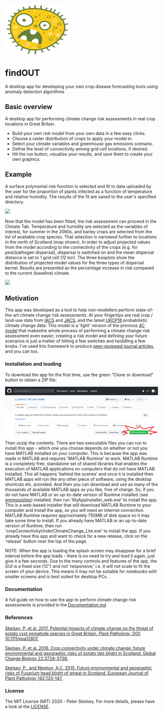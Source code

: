 <p align="left">
<img width="212" height="166"  src="https://github.com/pskelsey/findOUT/blob/gh-pages/icon_big.png">
</p>
   
# findOUT
A desktop app for developing your own crop disease forecasting tools using anomaly detection algorithms

## Basic overview
A desktop app for performing climate change risk assessments in real crop locations in Great Britain. 
* Build your own risk model from your own data in a few easy clicks.
* Choose a raster distribution of crops to apply your model in.
* Select your climate variables and greenhouse gas emissions scenario.
* Define the level of connectivity among grid cell locations, if desired.
* Hit the run button, visualise your results, and save them to create your own graphics. 

## Example
A surface polynomial risk function is selected and fit to data uploaded by the user for the proportion of plants infected as a function of temperature and relative humidity. The results of the fit are saved to the user's specified directory.

<p align="left">
  <img src="https://github.com/pskelsey/4C-model-lite/blob/gh-pages/riskModelScreenshot.PNG">
</p>
Now that the model has been fitted, the risk assessment can proceed in the Climate Tab. Temperature and humidity are selected as the variables of interest, for summer in the 2060s, and barley crops are selected from the list of available crop species. That selection is narrowed further to locations in the north of Scotland (map shown). In order to adjust projected values from the model according to the connectivity of the crops (e.g. for pest/pathogen dispersal), dispersal is switched on and the mean dispersal distance is set to 1 grid cell (12 km). The three boxplots show the distribution of projected model values for the three types of dispersal kernel. Results are presented as the percentage increase in risk compared to the current (baseline) climate. 
<p>
</p>
<p align="left">
  <img src="https://github.com/pskelsey/4C-model-lite/blob/gh-pages/projectionsScreenshot.PNG">
</p>

## Motivation
This app was developed as a tool to help non-modellers perform state-of-the-art climate change risk assessments. At your fingertips are real crop / land-use data from [IACS](https://ec.europa.eu/info/food-farming-fisheries/key-policies/common-agricultural-policy/financing-cap/controls-and-transparency/managing-payments_en) and [JACS](https://www2.gov.scot/Topics/Statistics/Browse/Agriculture-Fisheries/PubFinalResultsJuneCensus), and the latest [UKCP18](http://ukclimateprojections.metoffice.gov.uk/21678) probabilistic climate change data. This model is a 'light' version of the previous [4C model](https://github.com/pskelsey/4C-model) that makesthe whole process of performing a climate change risk assessment even easier; creating a risk model and defining your future scenarios is just a matter of hitting a few switches and twiddling a few knobs. I've used this framework to produce [peer-reviewed journal articles](#references), and you can too. 

### Installation and loading
To download the app for the first time, use the green "Clone or download" button to obtain a ZIP file:

<p align="left">
  <img src="https://github.com/pskelsey/4C-Lite-model/blob/gh-pages/donwloadScreenshot.png">
</p>

Then unzip the contents. There are two executable files you can run to install this app - which one you choose depends on whether or not you have MATLAB installed on your computer. This is because the app was made in MATLAB and requires 'MATLAB Runtime' to work. MATLAB Runtime is a completely free, standalone set of shared libraries that enables the execution of MATLAB applications on computers that do not have MATLAB installed. This all happens 'behind the scenes' and once it is installed then MATLAB apps will run like any other piece of software, using the desktop shortcuts etc. provided. And then you can download and use as many of the thousands of available MATLAB apps as you like, free of charge. So, if you do not have MATLAB or an up-to-date version of Runtime installed (see [prerequisites](https://github.com/pskelsey/4C-Lite-model/blob/master/prerequisites.txt)) installed, then run 'MyAppInstaller_web.exe' to install the app. This is a web-based installer that will download MATLAB Runtime to your computer and install the app, so you will need an internet connection. MATLAB Runtime requires approximately 750MB of disk space so it may take some time to install. If you already have MATLAB or an up-to-date version of Runtime, then run 'cropConnectivityUnderClimateChange_Lite.exe' to install the app. If you already have this app and want to check for a new release, click on the 'release' button near the top of the page.

NOTE: When the app is loading the splash screen may disappear for a brief interval before the app loads - there is no need to try and load it again, just give it a few seconds. Due to the many controls and features of the app, the GUI is a fixed size (12") and not 'responsive,' i.e. it will not scale to fit the screen of your device. This means it may not be suitable for notebooks with smaller screens and is best suited for desktop PCs. 

### Documentation
A full guide on how to use the app to perform climate change risk assessments is provided in the [Documentation.md](https://github.com/pskelsey/4C-Lite-model/blob/master/docs/documentation.md)

### References
[Skelsey, P. et al. 2017. Potential impacts of climate change on the threat of potato cyst nematode species in Great Britain. Plant Pathology, DOI: 10.1111/ppa12807.](http://onlinelibrary.wiley.com/doi/10.1111/ppa.12807/full)

[Skelsey, P. et al. 2016. Crop connectivity under climate change: future environmental and geographic risks of potato late blight in Scotland. Global Change Biology 22:3724–3738.](http://onlinelibrary.wiley.com/doi/10.1111/gcb.13368/full)

[Skelsey, P., and Newton, A.C. 2015. Future environmental and geographic risks of Fusarium head blight of wheat in Scotland. European Journal of Plant Pathology 142:133–147.](https://link.springer.com/article/10.1007/s10658-015-0598-7)

### License
The MIT License (MIT) 2020 - Peter Skelsey. For more details, please have a look at the [LICENSE](https://github.com/pskelsey/4C-Lite-model/blob/master/LICENSE).
